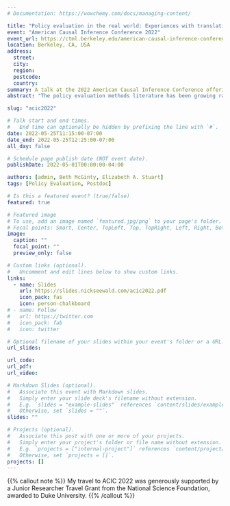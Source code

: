 ```yaml
---
# Documentation: https://wowchemy.com/docs/managing-content/

title: "Policy evaluation in the real world: Experiences with translating cutting-edge methods for an applied audience"
event: "American Causal Inference Conference 2022"
event_url: https://ctml.berkeley.edu/american-causal-inference-conference-2022
location: Berkeley, CA, USA
address:
  street:
  city:
  region:
  postcode:
  country:
summary: A talk at the 2022 American Causal Inference Conference offering advice on communicating cutting-edge methods for an applied audience, drawing on experience with using the augmented synthetic control method in a paper published in the Annals of Internal Medicine. Part of a session on methodological innovations for challenges in health policy and clinical care. 
abstract: "The policy evaluation methods literature has been growing rapidly in recent years, with several new developments that enable stronger, more robust causal inference in this setting. However, translating these ideas into meaningful applied science can be challenging. In this talk, we present several strategies for successfully communicating the need for and the use of advanced causal inference methods in health policy evaluation. Throughout, we use experiences gleaned from recent work using augmented synthetic controls to investigate the effects of state opioid prescribing laws on use of opioids and other pain treatments among commercially insured adults in the U.S. In particular, we focus on the importance of study design in isolating the effect of a law in a complex policy environment: given the rapidly growing set of methods available, it is increasingly critical to select an approach appropriate for the research question. We also discuss strategies for clearly justifying the use of the chosen method as well as considerations for explaining effects and inference from cutting-edge methods to address a scientific question. With this, we hope to narrow the gap between theory and practice in the policy evaluation space."

slug: "acic2022"

# Talk start and end times.
#   End time can optionally be hidden by prefixing the line with `#`.
date: 2022-05-25T11:15:00-07:00
date_end: 2022-05-25T12:25:00-07:00
all_day: false

# Schedule page publish date (NOT event date).
publishDate: 2022-05-01T00:00:00-04:00

authors: [admin, Beth McGinty, Elizabeth A. Stuart]
tags: [Policy Evaluation, Postdoc]

# Is this a featured event? (true/false)
featured: true

# Featured image
# To use, add an image named `featured.jpg/png` to your page's folder. 
# Focal points: Smart, Center, TopLeft, Top, TopRight, Left, Right, BottomLeft, Bottom, BottomRight.
image:
  caption: ""
  focal_point: ""
  preview_only: false

# Custom links (optional).
#   Uncomment and edit lines below to show custom links.
links:
  - name: Slides
    url: https://slides.nickseewald.com/acic2022.pdf
    icon_pack: fas
    icon: person-chalkboard
# - name: Follow
#   url: https://twitter.com
#   icon_pack: fab
#   icon: twitter

# Optional filename of your slides within your event's folder or a URL.
url_slides: 

url_code:
url_pdf:
url_video:

# Markdown Slides (optional).
#   Associate this event with Markdown slides.
#   Simply enter your slide deck's filename without extension.
#   E.g. `slides = "example-slides"` references `content/slides/example-slides.md`.
#   Otherwise, set `slides = ""`.
slides: ""

# Projects (optional).
#   Associate this post with one or more of your projects.
#   Simply enter your project's folder or file name without extension.
#   E.g. `projects = ["internal-project"]` references `content/project/deep-learning/index.md`.
#   Otherwise, set `projects = []`.
projects: []
---
```

{{% callout note %}}
My travel to ACIC 2022 was generously supported by a Junior Researcher Travel Grant from the National Science Foundation, awarded to Duke University.
{{% /callout %}}